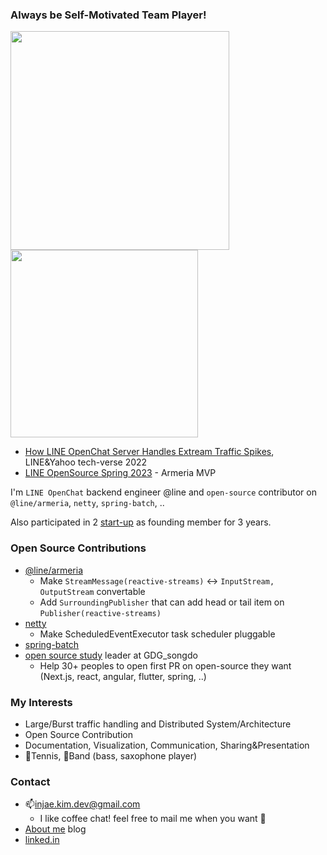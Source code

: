 ### Always be Self-Motivated Team Player!
<img src="https://github.com/injae-kim/injae-kim/assets/34854527/70215679-4007-4ce7-be37-43b9d3a2cd4d" width=350>
<img src="https://github.com/injae-kim/injae-kim/assets/34854527/a4087de9-3642-4533-aef7-4428ec4511b2" width=300>

- [How LINE OpenChat Server Handles Extream Traffic Spikes](https://engineering.linecorp.com/ko/blog/how-line-openchat-server-handles-extreme-traffic-spikes), LINE&Yahoo tech-verse 2022
- [LINE OpenSource Spring 2023](https://youtu.be/jYT98fxN6Ak?si=XgAgIvhm3Zo2_w2w) - Armeria MVP

I'm `LINE OpenChat` backend engineer @line and `open-source` contributor on `@line/armeria`, `netty`, `spring-batch`, ..

Also participated in 2 [start-up](https://injae-kim.github.io/experience/2020/09/06/sheco-startup.html) as founding member for 3 years.

### Open Source Contributions
- [@line/armeria](https://github.com/line/armeria/pulls?q=is%3Apr+author%3Ainjae-kim)
  - Make `StreamMessage(reactive-streams)` <-> `InputStream, OutputStream` convertable
  - Add `SurroundingPublisher` that can add head or tail item on `Publisher(reactive-streams)`
- [netty](https://github.com/netty/netty/pulls?q=is%3Apr+author%3Ainjae-kim+)
  - Make ScheduledEventExecutor task scheduler pluggable
- [spring-batch](https://github.com/spring-projects/spring-batch/pulls?q=is%3Apr+author%3Ainjae-kim+)
- [open source study](https://chip-bream-9d5.notion.site/c96f1ae9aef840789d425b7a985b4eb5?v=0b33cfd3e31145eeb8d419be01cd4704&pvs=4) leader at GDG_songdo
  - Help 30+ peoples to open first PR on open-source they want (Next.js, react, angular, flutter, spring, ..)

### My Interests
- Large/Burst traffic handling and Distributed System/Architecture
- Open Source Contribution
- Documentation, Visualization, Communication, Sharing&Presentation
- 🎾Tennis, 🎸Band (bass, saxophone player)

### Contact
- 📫injae.kim.dev@gmail.com
  - I like coffee chat! feel free to mail me when you want 🙂
- [About me](https://injae-kim.github.io/experience/2020/09/06/sheco-startup.html) blog
- [linked.in](www.linkedin.com/in/injae-kim-dev)
